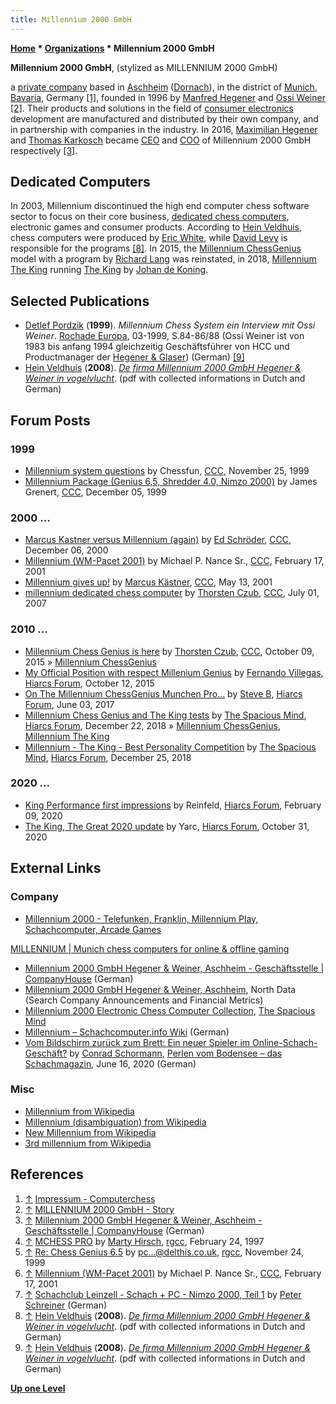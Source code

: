 ```yaml
---
title: Millennium 2000 GmbH
---
```

**[Home](Home "Home") \* [Organizations](Organizations "Organizations") \* Millennium 2000 GmbH**


**Millennium 2000 GmbH**, (stylized as MILLENNIUM 2000 GmbH)  

a [private company](https://en.wikipedia.org/wiki/Gesellschaft_mit_beschr%C3%A4nkter_Haftung) based in [Aschheim](https://en.wikipedia.org/wiki/Aschheim) ([Dornach](https://de.wikipedia.org/wiki/Dornach_(Aschheim))), in the district of [Munich](https://en.wikipedia.org/wiki/Munich_(district)), [Bavaria](https://en.wikipedia.org/wiki/Bavaria), Germany 
<a id="cite-note-1" href="#cite-ref-1">[1]</a>, founded in 1996 by [Manfred Hegener](Manfred_Hegener "Manfred Hegener") and [Ossi Weiner](Ossi_Weiner "Ossi Weiner") <a id="cite-note-2" href="#cite-ref-2">[2]</a>. 
Their products and solutions in the field of [consumer electronics](https://en.wikipedia.org/wiki/Consumer_electronics) development are manufactured and distributed by their own company, and in partnership with companies in the industry. 
In 2016, [Maximilian Hegener](index.php?title=Maximilian_Hegener&action=edit&redlink=1 "Maximilian Hegener (page does not exist)") and [Thomas Karkosch](index.php?title=Thomas_Karkosch&action=edit&redlink=1 "Thomas Karkosch (page does not exist)") became [CEO](https://en.wikipedia.org/wiki/Chief_executive_officer) and [COO](https://en.wikipedia.org/wiki/Chief_operating_officer) of Millennium 2000 GmbH respectively <a id="cite-note-3" href="#cite-ref-3">[3]</a>.



## Dedicated Computers


In 2003, Millennium discontinued the high end computer chess software sector to focus on their core business, [dedicated chess computers](Dedicated_Chess_Computers "Dedicated Chess Computers"), 
electronic games and consumer products. According to [Hein Veldhuis](Hein_Veldhuis "Hein Veldhuis"), chess computers were produced by [Eric White](Eric_White "Eric White"), while [David Levy](David_Levy "David Levy") is responsible for the programs <a id="cite-note-8" href="#cite-ref-8">[8]</a>. 
In 2015, the [Millennium ChessGenius](Millennium_ChessGenius "Millennium ChessGenius") model with a program by [Richard Lang](Richard_Lang "Richard Lang") was reinstated, in 2018, [Millennium The King](Millennium_The_King "Millennium The King") running [The King](The_King "The King") by [Johan de Koning](Johan_de_Koning "Johan de Koning").



## Selected Publications


* [Detlef Pordzik](Detlef_Pordzik "Detlef Pordzik") (**1999**). *Millennium Chess System ein Interview mit Ossi Weiner*. [Rochade Europa](https://de.wikipedia.org/wiki/Rochade_Europa), 03-1999, S.84-86/88 (Ossi Weiner ist von 1983 bis anfang 1994 gleichzeitig Geschäftsführer von HCC und Productmanager der [Hegener & Glaser](Hegener_%26_Glaser "Hegener & Glaser")) (German) <a id="cite-note-9" href="#cite-ref-9">[9]</a>
* [Hein Veldhuis](Hein_Veldhuis "Hein Veldhuis") (**2008**). *[De firma Millennium 2000 GmbH Hegener & Weiner in vogelvlucht](http://www.schaakcomputers.nl/hein_veldhuis/database/files/Millennium%20information.pdf)*. (pdf with collected informations in Dutch and German)


## Forum Posts


### 1999


* [Millennium system questions](https://www.stmintz.com/ccc/index.php?id=79464) by Chessfun, [CCC](CCC "CCC"), November 25, 1999
* [Millennium Package (Genius 6,5, Shredder 4.0, Nimzo 2000)](https://www.stmintz.com/ccc/index.php?id=80920) by James Grenert, [CCC](CCC "CCC"), December 05, 1999


### 2000 ...


* [Marcus Kastner versus Millennium (again)](https://www.stmintz.com/ccc/index.php?id=143151) by [Ed Schröder](Ed_Schroder "Ed Schroder"), [CCC](CCC "CCC"), December 06, 2000
* [Millennium (WM-Pacet 2001)](https://www.stmintz.com/ccc/index.php?id=154964) by Michael P. Nance Sr., [CCC](CCC "CCC"), February 17, 2001
* [Millennium gives up!](https://www.stmintz.com/ccc/index.php?id=169492) by [Marcus Kästner](Marcus_K%C3%A4stner "Marcus Kästner"), [CCC](CCC "CCC"), May 13, 2001
* [millennium dedicated chess computer](http://www.talkchess.com/forum/viewtopic.php?t=14819) by [Thorsten Czub](Thorsten_Czub "Thorsten Czub"), [CCC](CCC "CCC"), July 01, 2007


### 2010 ...


* [Millennium Chess Genius is here](http://www.talkchess.com/forum/viewtopic.php?t=57897) by [Thorsten Czub](Thorsten_Czub "Thorsten Czub"), [CCC](CCC "CCC"), October 09, 2015 » [Millennium ChessGenius](Millennium_ChessGenius "Millennium ChessGenius")
* [My Official Position with respect Millenium Genius](https://www,hiarcs.net/forums/viewtopic.php?t=7456) by [Fernando Villegas](Fernando_Villegas "Fernando Villegas"), [Hiarcs Forum](Computer_Chess_Forums "Computer Chess Forums"), October 12, 2015
* [On The Millennium ChessGenius Munchen Pro...](https://www.hiarcs.net/forums/viewtopic.php?t=8422) by [Steve B](Steve_Blincoe "Steve Blincoe"), [Hiarcs Forum](Computer_Chess_Forums "Computer Chess Forums"), June 03, 2017
* [Millennium Chess Genius and The King tests](https://www.hiarcs.net/forums/viewtopic.php?t=9277) by [The Spacious Mind](The_Spacious_Mind "The Spacious Mind"), [Hiarcs Forum](Computer_Chess_Forums "Computer Chess Forums"), December 22, 2018 » [Millennium ChessGenius](Millennium_ChessGenius "Millennium ChessGenius"), [Millennium The King](Millennium_The_King "Millennium The King")
* [Millennium - The King - Best Personality Competition](https://www.hiarcs.net/forums/viewtopic.php?t=9287) by [The Spacious Mind](The_Spacious_Mind "The Spacious Mind"), [Hiarcs Forum](Computer_Chess_Forums "Computer Chess Forums"), December 25, 2018


### 2020 ...


* [King Performance first impressions](https://www.hiarcs.net/forums/viewtopic.php?t=9889) by Reinfeld, [Hiarcs Forum](Computer_Chess_Forums "Computer Chess Forums"), February 09, 2020
* [The King, The Great 2020 update](https://www.hiarcs.net/forums/viewtopic.php?t=10200) by Yarc, [Hiarcs Forum](Computer_Chess_Forums "Computer Chess Forums"), October 31, 2020


## External Links


### Company


* [Millennium 2000 - Telefunken, Franklin, Millennium Play, Schachcomputer, Arcade Games](https://www.millennium2000.de/)


 [MILLENNIUM | Munich chess computers for online & offline gaming](https://computerchess.com/en/)
* [Millennium 2000 GmbH Hegener & Weiner, Aschheim - Geschäftsstelle | CompanyHouse](https://www.companyhouse.de/Millennium-2000-GmbH-Hegener-Weiner-Aschheim) (German)
* [Millennium 2000 GmbH Hegener & Weiner, Aschheim](https://www.northdata.de/Millennium+2000+GmbH+Hegener+%26+Weiner,+Aschheim/Amtsgericht+M%C3%BCnchen+HRB+72022), North Data (Search Company Announcements and Financial Metrics)
* [Millennium 2000 Electronic Chess Computer Collection](http://www.spacious-mind.com/html/millennium.html), [The Spacious Mind](The_Spacious_Mind "The Spacious Mind")
* [Millennium – Schachcomputer.info Wiki](https://www.schach-computer.info/wiki/index.php/Millennium) (German)
* [Vom Bildschirm zurück zum Brett: Ein neuer Spieler im Online-Schach-Geschäft?](https://perlenvombodensee.de/2020/06/16/vom-bildschirm-zurueck-zum-brett-ein-neuer-spieler-im-online-schach-geschaeft/) by [Conrad Schormann](https://ratings.fide.com/profile/4622910), [Perlen vom Bodensee – das Schachmagazin](https://perlenvombodensee.de/), June 16, 2020 (German)


### Misc


* [Millennium from Wikipedia](https://en.wikipedia.org/wiki/Millennium)
* [Millennium (disambiguation) from Wikipedia](https://en.wikipedia.org/wiki/Millennium_%28disambiguation%29)
* [New Millennium from Wikipedia](https://en.wikipedia.org/wiki/New_Millennium)
* [3rd millennium from Wikipedia](https://en.wikipedia.org/wiki/3rd_millennium)


## References


1. <a id="cite-ref-1" href="#cite-note-1">↑</a> [Impressum - Computerchess](https://computerchess.com/impressum/)
2. <a id="cite-ref-2" href="#cite-note-2">↑</a> [MILLENNIUM 2000 GmbH - Story](http://www.millennium2000.de/story.html)
3. <a id="cite-ref-3" href="#cite-note-3">↑</a> [Millennium 2000 GmbH Hegener & Weiner, Aschheim - Geschäftsstelle | CompanyHouse](https://www.companyhouse.de/Millennium-2000-GmbH-Hegener-Weiner-Aschheim) (German)
4. <a id="cite-ref-4" href="#cite-note-4">↑</a> [MCHESS PRO](https://groups.google.com/g/rec.games.chess.computer/c/VkDSuYr15fo/m/yJlAa234Fj8J) by [Marty Hirsch](Marty_Hirsch "Marty Hirsch"), [rgcc](Computer_Chess_Forums "Computer Chess Forums"), February 24, 1997
5. <a id="cite-ref-5" href="#cite-note-5">↑</a> [Re: Chess Genius 6.5](https://groups.google.com/g/rec.games.chess.computer/c/ie_jsMcfQbM/m/cXUNHOmWEL8J) by pc...@delthis.co.uk, [rgcc](Computer_Chess_Forums "Computer Chess Forums"), November 24, 1999
6. <a id="cite-ref-6" href="#cite-note-6">↑</a> [Millennium (WM-Pacet 2001)](https://www.stmintz.com/ccc/index.php?id=154964) by Michael P. Nance Sr., [CCC](CCC "CCC"), February 17, 2001
7. <a id="cite-ref-7" href="#cite-note-7">↑</a> [Schachclub Leinzell - Schach + PC - Nimzo 2000, Teil 1](http://scleinzell.schachvereine.de/p_spielprogramme/nimzo2000.shtml) by [Peter Schreiner](Peter_Schreiner "Peter Schreiner") (German)
8. <a id="cite-ref-8" href="#cite-note-8">↑</a> [Hein Veldhuis](Hein_Veldhuis "Hein Veldhuis") (**2008**). *[De firma Millennium 2000 GmbH Hegener & Weiner in vogelvlucht](http://www.schaakcomputers.nl/hein_veldhuis/database/files/Millennium%20information.pdf)*. (pdf with collected informations in Dutch and German)
9. <a id="cite-ref-9" href="#cite-note-9">↑</a> [Hein Veldhuis](Hein_Veldhuis "Hein Veldhuis") (**2008**). *[De firma Millennium 2000 GmbH Hegener & Weiner in vogelvlucht](http://www.schaakcomputers.nl/hein_veldhuis/database/files/Millennium%20information.pdf)*. (pdf with collected informations in Dutch and German)

**[Up one Level](Organizations "Organizations")**







 
